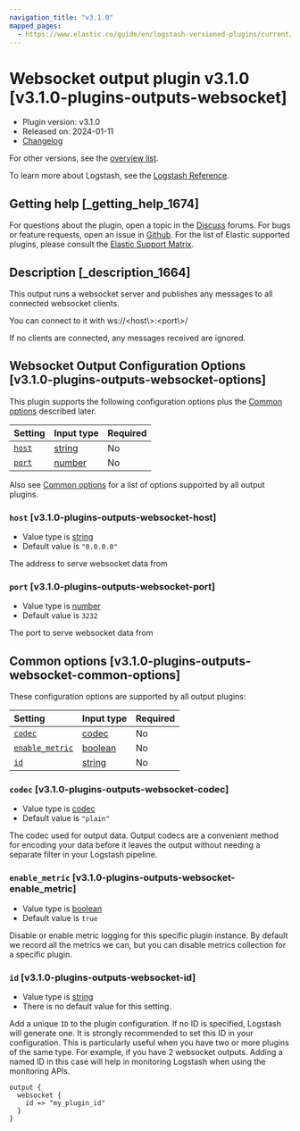 ```yaml
---
navigation_title: "v3.1.0"
mapped_pages:
  - https://www.elastic.co/guide/en/logstash-versioned-plugins/current/v3.1.0-plugins-outputs-websocket.html
---
```


# Websocket output plugin v3.1.0 [v3.1.0-plugins-outputs-websocket]

* Plugin version: v3.1.0
* Released on: 2024-01-11
* [Changelog](https://github.com/logstash-plugins/logstash-output-websocket/blob/v3.1.0/CHANGELOG.md)

For other versions, see the [overview list](output-websocket-index.md).

To learn more about Logstash, see the [Logstash Reference](https://www.elastic.co/guide/en/logstash/current/index.html).

## Getting help [_getting_help_1674]

For questions about the plugin, open a topic in the [Discuss](http://discuss.elastic.co) forums. For bugs or feature requests, open an issue in [Github](https://github.com/logstash-plugins/logstash-output-websocket). For the list of Elastic supported plugins, please consult the [Elastic Support Matrix](https://www.elastic.co/support/matrix#matrix_logstash_plugins).

## Description [_description_1664]

This output runs a websocket server and publishes any messages to all connected websocket clients.

You can connect to it with ws\://\<host\\>:\<port\\>/

If no clients are connected, any messages received are ignored.

## Websocket Output Configuration Options [v3.1.0-plugins-outputs-websocket-options]

This plugin supports the following configuration options plus the [Common options](v3-1-0-plugins-outputs-websocket.md#v3.1.0-plugins-outputs-websocket-common-options) described later.

| Setting | Input type | Required |
| :- | :- | :- |
| [`host`](v3-1-0-plugins-outputs-websocket.md#v3.1.0-plugins-outputs-websocket-host) | [string](/lsr/value-types.md#string) | No |
| [`port`](v3-1-0-plugins-outputs-websocket.md#v3.1.0-plugins-outputs-websocket-port) | [number](/lsr/value-types.md#number) | No |

Also see [Common options](v3-1-0-plugins-outputs-websocket.md#v3.1.0-plugins-outputs-websocket-common-options) for a list of options supported by all output plugins.

### `host` [v3.1.0-plugins-outputs-websocket-host]

* Value type is [string](/lsr/value-types.md#string)
* Default value is `"0.0.0.0"`

The address to serve websocket data from

### `port` [v3.1.0-plugins-outputs-websocket-port]

* Value type is [number](/lsr/value-types.md#number)
* Default value is `3232`

The port to serve websocket data from

## Common options [v3.1.0-plugins-outputs-websocket-common-options]

These configuration options are supported by all output plugins:

| Setting | Input type | Required |
| :- | :- | :- |
| [`codec`](v3-1-0-plugins-outputs-websocket.md#v3.1.0-plugins-outputs-websocket-codec) | [codec](/lsr/value-types.md#codec) | No |
| [`enable_metric`](v3-1-0-plugins-outputs-websocket.md#v3.1.0-plugins-outputs-websocket-enable_metric) | [boolean](/lsr/value-types.md#boolean) | No |
| [`id`](v3-1-0-plugins-outputs-websocket.md#v3.1.0-plugins-outputs-websocket-id) | [string](/lsr/value-types.md#string) | No |

### `codec` [v3.1.0-plugins-outputs-websocket-codec]

* Value type is [codec](/lsr/value-types.md#codec)
* Default value is `"plain"`

The codec used for output data. Output codecs are a convenient method for encoding your data before it leaves the output without needing a separate filter in your Logstash pipeline.

### `enable_metric` [v3.1.0-plugins-outputs-websocket-enable_metric]

* Value type is [boolean](/lsr/value-types.md#boolean)
* Default value is `true`

Disable or enable metric logging for this specific plugin instance. By default we record all the metrics we can, but you can disable metrics collection for a specific plugin.

### `id` [v3.1.0-plugins-outputs-websocket-id]

* Value type is [string](/lsr/value-types.md#string)
* There is no default value for this setting.

Add a unique `ID` to the plugin configuration. If no ID is specified, Logstash will generate one. It is strongly recommended to set this ID in your configuration. This is particularly useful when you have two or more plugins of the same type. For example, if you have 2 websocket outputs. Adding a named ID in this case will help in monitoring Logstash when using the monitoring APIs.

```
output {
  websocket {
    id => "my_plugin_id"
  }
}
```
